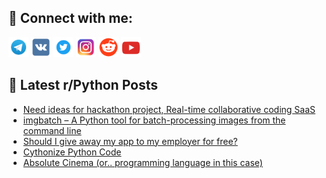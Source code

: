 ## 🔎 Connect with me:
[<img src="https://github.com/bullbesh/bullbesh/blob/main/images/Telegram.png" width="32" height="32" />](https://t.me/bullbesh)
[<img src="https://github.com/bullbesh/bullbesh/blob/main/images/VK.png" width="32" height="32" />](https://vk.com/bullbesh)
[<img src="https://github.com/bullbesh/bullbesh/blob/main/images/Twitter.png" width="32" height="32" />](https://twitter.com/bullbesh1)
[<img src="https://github.com/bullbesh/bullbesh/blob/main/images/Instagram.png" width="32" height="32" />](https://www.instagram.com/bullbesh)
[<img src="https://github.com/bullbesh/bullbesh/blob/main/images/Reddit.png" width="32" height="32" />](https://www.reddit.com/user/bullbesh)
[<img src="https://github.com/bullbesh/bullbesh/blob/main/images/YouTube.png" width="32" height="32" />](https://www.youtube.com/channel/UCtfjRs6uzgq5mfm8S06WTcg)

## 📕 Latest r/Python Posts
<!-- BLOG-POST-LIST:START -->
- [Need ideas for hackathon project, Real-time collaborative coding SaaS](https://www.reddit.com/r/Python/comments/1ncnz58/need_ideas_for_hackathon_project_realtime/)
- [imgbatch – A Python tool for batch-processing images from the command line](https://www.reddit.com/r/Python/comments/1ncn5fq/imgbatch_a_python_tool_for_batchprocessing_images/)
- [Should I give away my app to my employer for free?](https://www.reddit.com/r/Python/comments/1ncmlwv/should_i_give_away_my_app_to_my_employer_for_free/)
- [Cythonize Python Code](https://www.reddit.com/r/Python/comments/1nckydw/cythonize_python_code/)
- [Absolute Cinema &lpar;or.. programming language in this case&rpar;](https://www.reddit.com/r/Python/comments/1nchgtb/absolute_cinema_or_programming_language_in_this/)
<!-- BLOG-POST-LIST:END -->
